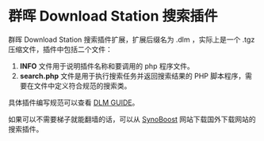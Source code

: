 # 群晖 Download Station 搜索插件

群晖 Download Station 搜索插件扩展，扩展后缀名为 .dlm ，实际上是一个 .tgz 压缩文件，插件中包括二个文件：

1. **INFO** 文件用于说明插件名称和要调用的 php 程序文件。
2. **search.php** 文件是用于执行搜索任务并返回搜索结果的 PHP 脚本程序，需要在文件中定义符合规范的搜索类。

具体插件编写规范可以查看 [DLM GUIDE](https://usermanual.wiki/Pdf/DLMGuide.521587320/view)。

如果可以不需要梯子就能翻墙的话，可以从 [SynoBoost](http://www.synoboost.com) 网站下载国外下载网站的搜索插件。
